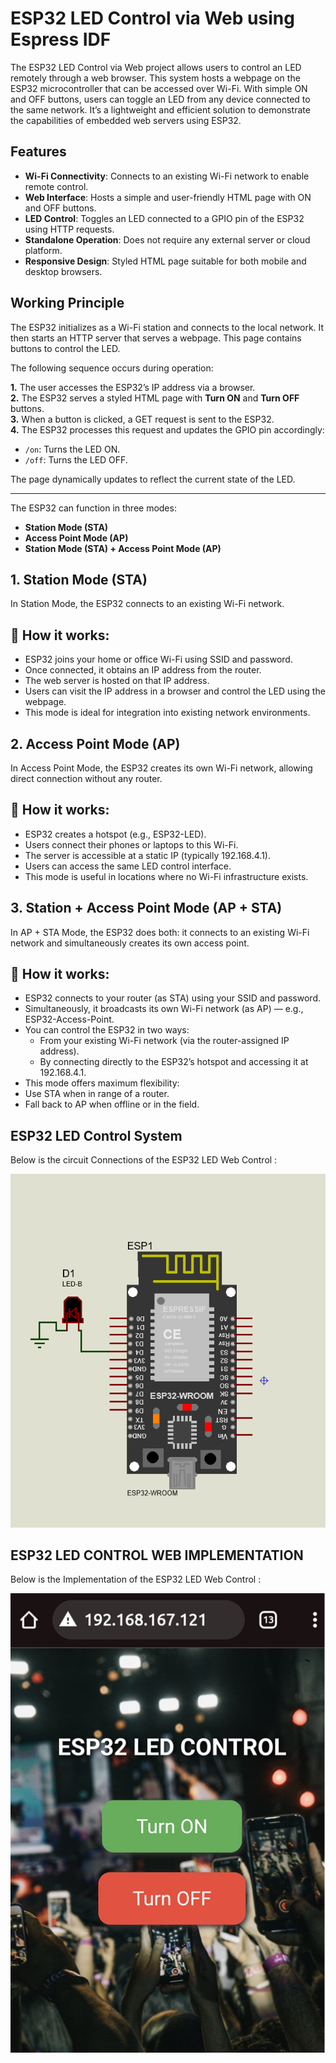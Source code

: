 # ESP32 LED Control via Web using Espress IDF

The ESP32 LED Control via Web project allows users to control an LED remotely through a web browser. This system hosts a webpage on the ESP32 microcontroller that can be accessed over Wi-Fi. With simple ON and OFF buttons, users can toggle an LED from any device connected to the same network. It’s a lightweight and efficient solution to demonstrate the capabilities of embedded web servers using ESP32.

## Features
- **Wi-Fi Connectivity**: Connects to an existing Wi-Fi network to enable remote control.
- **Web Interface**: Hosts a simple and user-friendly HTML page with ON and OFF buttons.
- **LED Control**: Toggles an LED connected to a GPIO pin of the ESP32 using HTTP requests.
- **Standalone Operation**: Does not require any external server or cloud platform.
- **Responsive Design**: Styled HTML page suitable for both mobile and desktop browsers.
  
## Working Principle
The ESP32 initializes as a Wi-Fi station and connects to the local network. It then starts an HTTP server that serves a webpage. This page contains buttons to control the LED.

The following sequence occurs during operation:

**1.** The user accesses the ESP32’s IP address via a browser.  
**2.** The ESP32 serves a styled HTML page with **Turn ON** and **Turn OFF** buttons.  
**3.** When a button is clicked, a GET request is sent to the ESP32.  
**4.** The ESP32 processes this request and updates the GPIO pin accordingly:
   - `/on`: Turns the LED ON.  
   - `/off`: Turns the LED OFF.

The page dynamically updates to reflect the current state of the LED.

---

The ESP32 can function in three modes:

- **Station Mode (STA)**
- **Access Point Mode (AP)**
- **Station Mode (STA) + Access Point Mode (AP)**
## 1. Station Mode (STA)
In Station Mode, the ESP32 connects to an existing Wi-Fi network.

## 🔧 How it works:

- ESP32 joins your home or office Wi-Fi using SSID and password.
- Once connected, it obtains an IP address from the router.
- The web server is hosted on that IP address.
- Users can visit the IP address in a browser and control the LED using the webpage.
- This mode is ideal for integration into existing network environments.

## 2. Access Point Mode (AP)
In Access Point Mode, the ESP32 creates its own Wi-Fi network, allowing direct connection without any router.

## 🔧 How it works:

- ESP32 creates a hotspot (e.g., ESP32-LED).
-  Users connect their phones or laptops to this Wi-Fi.
- The server is accessible at a static IP (typically 192.168.4.1).
- Users can access the same LED control interface.
- This mode is useful in locations where no Wi-Fi infrastructure exists.
  
## 3. Station + Access Point Mode (AP + STA)
In AP + STA Mode, the ESP32 does both: it connects to an existing Wi-Fi network and simultaneously creates its own access point.

## 🔧 How it works:

- ESP32 connects to your router (as STA) using your SSID and password.
- Simultaneously, it broadcasts its own Wi-Fi network (as AP) — e.g., ESP32-Access-Point.
- You can control the ESP32 in two ways:
    - From your existing Wi-Fi network (via the router-assigned IP address).
    - By connecting directly to the ESP32’s hotspot and accessing it at 192.168.4.1.
- This mode offers maximum flexibility:
- Use STA when in range of a router.
- Fall back to AP when offline or in the field.
  
## ESP32 LED Control System
Below is the circuit Connections of the ESP32 LED Web Control :

![Car Black Box Diagram](https://github.com/mohsin1845/ESP32-IDF/blob/91cf8c6ae00e77a3f3647f689f92440ecdc2b0b8/esp32-led-control-via-web/Img/Screenshot%202025-04-08%20163651.png)

## ESP32 LED CONTROL WEB IMPLEMENTATION
Below is the Implementation of the ESP32 LED Web Control :

![Car Black Box Diagram](https://github.com/mohsin1845/ESP32-IDF/blob/e72b8c790b1feb90b08f019512c9258a5a2b4150/esp32-led-control-via-web/Img/img1.png)

